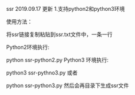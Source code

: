 ssr
2019.09.17 更新 1.支持python2和python3环境

使用方法：

将ssr链接复制粘贴到ssr.txt文件中，一条一行

Python2环境执行:

python ssr-python2.py
Python3 环境执行:

python3 ssr-pythno3.py
或者

python ssr-python3.py
然后会再目录下生成ssr文件
